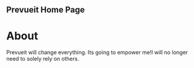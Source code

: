 Prevueit Home Page
---

# About

Prevueit will change everything. Its going to empower me!I will no longer need to solely rely on others.
